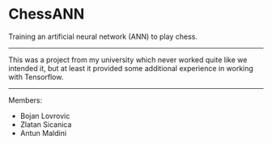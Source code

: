 # ChessANN
Training an artificial neural network (ANN) to play chess.

**************************************************************
This was a project from my university which never worked quite like we intended it,
but at least it provided some additional experience in working with Tensorflow.

**************************************************************
Members:
- Bojan Lovrovic
- Zlatan Sicanica
- Antun Maldini
